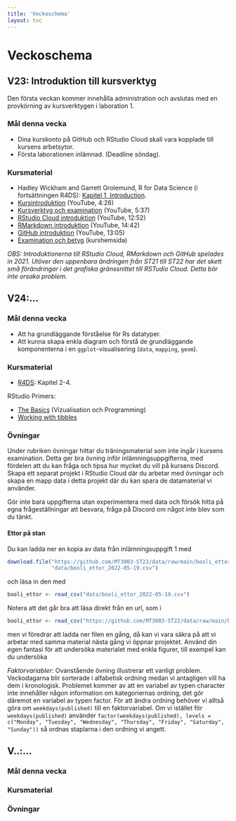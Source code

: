 ```yaml
---
title: 'Veckoschema'
layout: toc
---
```


# Veckoschema

## V23: Introduktion till kursverktyg
Den första veckan kommer innehålla administration och avslutas med en provkörning av kursverktygen i laboration 1.
### Mål denna vecka
  - Dina kurskonto på GitHub och RStudio Cloud skall vara kopplade till kursens arbetsytor.
  - Första laborationen inlämnad. (Deadline söndag).

### Kursmaterial
- Hadley Wickham and Garrett Grolemund, R for Data Science (i fortsättningen R4DS): [Kapitel 1, Introduction](https://r4ds.had.co.nz/introduction.html).
- [Kursintroduktion]() (YouTube, 4:28)
- [Kursverktyg och examination]() (YouTube, 5:37)
- [RStudio Cloud introduktion]() (YouTube, 12:52)
- [RMarkdown introduktion]() (YouTube, 14:42)
- [GitHub introduktion]() (YouTube, 13:05)
- [Examination och betyg]() (kurshemsida)

*OBS: Introduktionerna till RStudio Cloud, RMarkdown och GitHub spelades in 2021. Utöver den uppenbara ändringen från ST21 till ST22 har det skett små förändringar i det grafiska gränssnittet till RSTudio Cloud. Detta bör inte orsaka problem.*


## V24:...
### Mål denna vecka
 - Att ha grundläggande förståelse för Rs datatyper.
 - Att kunna skapa enkla diagram och förstå de grundläggande komponenterna i en `ggplot`-visualisering (`data`, `mapping`, `geom`).
### Kursmaterial
 - [R4DS](): Kapitel 2-4.

RStudio Primers:
 - [The Basics]() (Vizualisation och Programming)
 - [Working with tibbles]()
### Övningar
Under rubriken övningar hittar du träningsmaterial som inte ingår i kursens examination. Detta ger bra övning inför inlämningsuppgifterna, med fördelen att du kan fråga och tipsa hur mycket du vill på kursens Discord. Skapa ett separat projekt i RStudio Cloud där du arbetar med övningar och skapa en mapp data i detta projekt där du kan spara de datamaterial vi använder.

Gör inte bara uppgifterna utan experimentera med data och försök hitta på egna frågeställningar att besvara, fråga på Discord om något inte blev som du tänkt.

#### Ettor på stan

Du kan ladda ner en kopia av data från inlämningsuppgift 1 med

```r
download.file("https://github.com/MT3003-ST22/data/raw/main/booli_ettor_2022-05-19.csv",
              "data/booli_ettor_2022-05-19.csv")
```
och läsa in den med
```r
booli_ettor <- read_csv("data/booli_ettor_2022-05-19.csv")
```

Notera att det går bra att läsa direkt från en url, som i
```r
booli_ettor <- read_csv("https://github.com/MT3003-ST22/data/raw/main/booli_ettor_2022-05-19.csv")
```
men vi föredrar att ladda ner filen en gång, då kan vi vara säkra på att vi arbetar med samma material nästa gång vi öppnar projektet. Använd din egen fantasi för att undersöka materialet med enkla figurer, till exempel kan du undersöka

*Faktorvariabler*: Ovanstående övning illustrerar ett vanligt problem. Veckodagarna blir sorterade i alfabetisk ordning medan vi antagligen vill ha dem i kronologisk. Problemet kommer av att en variabel av typen character inte innehåller någon information om kategoriernas ordning, det gör däremot en variabel av typen factor. För att ändra ordning behöver vi alltså göra om `weekdays(published)` till en faktorvariabel. Om vi istället för `weekdays(published)` använder `factor(weekdays(published), levels = c("Monday", "Tuesday", "Wednesday", "Thursday", "Friday", "Saturday", "Sunday"))` så ordnas staplarna i den ordning vi angett.

## V..:...
### Mål denna vecka
### Kursmaterial
### Övningar



